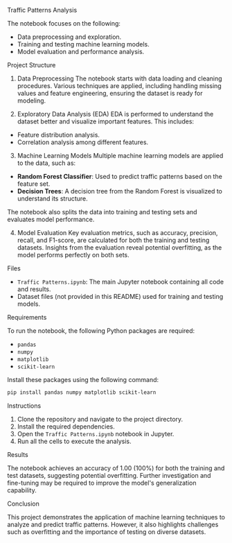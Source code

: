 Traffic Patterns Analysis

The notebook focuses on the following:
- Data preprocessing and exploration.
- Training and testing machine learning models.
- Model evaluation and performance analysis.

Project Structure

 1. Data Preprocessing
The notebook starts with data loading and cleaning procedures. Various techniques are applied, including handling missing values and feature engineering, ensuring the dataset is ready for modeling.

 2. Exploratory Data Analysis (EDA)
EDA is performed to understand the dataset better and visualize important features. This includes:
- Feature distribution analysis.
- Correlation analysis among different features.

 3. Machine Learning Models
Multiple machine learning models are applied to the data, such as:
- **Random Forest Classifier**: Used to predict traffic patterns based on the feature set.
- **Decision Trees**: A decision tree from the Random Forest is visualized to understand its structure.

The notebook also splits the data into training and testing sets and evaluates model performance.

4. Model Evaluation
Key evaluation metrics, such as accuracy, precision, recall, and F1-score, are calculated for both the training and testing datasets. Insights from the evaluation reveal potential overfitting, as the model performs perfectly on both sets.

 Files
- `Traffic Patterns.ipynb`: The main Jupyter notebook containing all code and results.
- Dataset files (not provided in this README) used for training and testing models.

 Requirements

To run the notebook, the following Python packages are required:
- `pandas`
- `numpy`
- `matplotlib`
- `scikit-learn`

Install these packages using the following command:

```bash
pip install pandas numpy matplotlib scikit-learn
```

Instructions

1. Clone the repository and navigate to the project directory.
2. Install the required dependencies.
3. Open the `Traffic Patterns.ipynb` notebook in Jupyter.
4. Run all the cells to execute the analysis.

 Results

The notebook achieves an accuracy of 1.00 (100%) for both the training and test datasets, suggesting potential overfitting. Further investigation and fine-tuning may be required to improve the model's generalization capability.

Conclusion

This project demonstrates the application of machine learning techniques to analyze and predict traffic patterns. However, it also highlights challenges such as overfitting and the importance of testing on diverse datasets.

